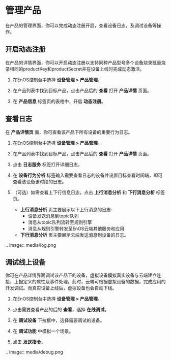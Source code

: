 # 管理产品

在产品的管理界面，你可以完成动态注册开启，查看设备日志，及调试设备等操作。

## 开启动态注册<enable>

在产品的详情界面，你可以开启动态注册以支持同种产品型号多个设备烧录批量烧录相同的productKey和productSecret并在设备上线时完成动态激活。

1. 在EnOS控制台中选择 **设备管理 > 产品管理**。

2. 在产品列表中找到目标产品，点击产品后的 **查看** 打开 **产品详情** 页面。

3. 在 **产品信息** 标签页的表格中，开启 **动态注册**。

## 查看日志<check>

在 **产品详情页** 面，你可查看该产品下所有设备的重要行为日志。

1. 在EnOS控制台中选择 **设备管理 > 产品管理**。

2. 在产品列表中找到目标产品，点击产品后的 **查看** 打开 **产品详情** 页面。

3. 点击 **日志服务** 标签打开详细日志。

4. 在 **设备行为分析** 标签输入需要查看日志的设备并设置目标查看时间端，即可查看该设备该时段的日志。

5. （可选）如需查看上下行信息日志，点击 **上行消息分析** 和 **下行消息分析** 标签页。

   - **上行消息分析** 页主要展示以下上行消息的日志:
     - 设备发送消息到topic队列
     - 消息从topic队列流转至规则引擎
     - 消息从规则引擎转发至EnOS云端其他服务和应用
   - **下行消息分析** 页主要展示云端发送消息到设备的日志。

.. image:: media/log.png

## 调试线上设备<debug>

你可在产品详情界面调试该产品下的设备，虚拟设备模拟真实设备与云端建立连接，上报定义的属性及事件处理。此时，云端可根据虚拟设备的数据，完成应用的开发调试。而真实设备上线后，虚拟设备也会自动下线。

1. 在EnOS控制台中选择 **设备管理 > 产品管理**。

2. 点击需要查看产品的后的 **查看**，选择 **在线调试**。

3. 在 **调试设备** 下拉框中，选择需要调试的设备。

4. 在 **调试功能** 中模拟一个场景。

5. 点击 **发送指令**。

.. image:: media/debug.png
